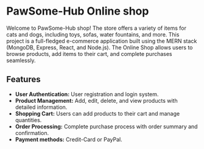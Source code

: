 #  PawSome-Hub Online shop

Welcome to PawSome-Hub shop! The store offers a variety of items for cats and dogs, including toys, sofas, water fountains, and more.
This project is a full-fledged e-commerce application built using the MERN stack (MongoDB, Express, React, and Node.js). The Online Shop allows users to browse products, add items to their cart, and complete purchases seamlessly.

## Features
- **User Authentication:** User registration and login system.
- **Product Management:** Add, edit, delete, and view products with detailed information.
- **Shopping Cart:** Users can add products to their cart and manage quantities.
- **Order Processing:** Complete purchase process with order summary and confirmation.
- **Payment methods:** Credit-Card or PayPal.








